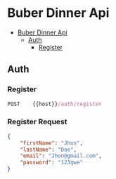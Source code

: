 # Buber Dinner Api 

- [Buber Dinner Api](#buber-dinner-api)
    - [Auth](#auth)
        - [Register](#register)

##  Auth
### Register


```js
POST    {{host}}/auth/register
```

### Register Request

```json
{
    "firstName": "Jhon",
    "lastName": "Doe",
    "email": "Jhon@gmail.com",
    "password": "123qwe"
}
```